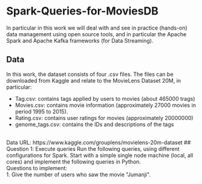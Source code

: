# Spark-Queries-for-MoviesDB
In particular in this work we will deal with and see in practice (hands-on) data management using open source tools, and in particular the Apache Spark and Apache Kafka frameworks (for Data Streaming).
## Data
In this work, the dataset consists of four .csv files. The files can be downloaded from Kaggle and relate to the MovieLens Dataset 20M, in particular:
- Tag.csv: contains tags applied by users to movies (about 465000 trags)
- Movies.csv: contains movie information (approximately 27000 movies in period 1995 to 2015).
- Rating.csv: contains user ratings for movies (approximately 20000000)
- genome_tags.csv: contains the IDs and descriptions of the tags 
<br >
Data URL: https://www.kaggle.com/grouplens/movielens-20m-dataset
## Question 1: Execute queries
Run the following queries, using different configurations for Spark. Start with a simple single node machine (local, all cores) and implement the following queries in Python. <br>
Questions to implement:<br>
1. Give the number of users who saw the movie "Jumanji". 

